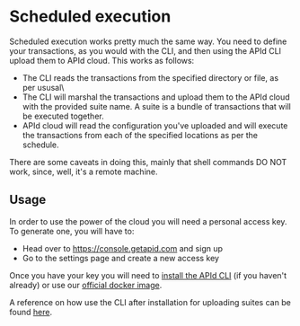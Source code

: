 # Scheduled execution

Scheduled execution works pretty much the same way. You need to define your transactions, as you would with the CLI, and then using the APId CLI upload them to APId cloud. This works as follows:

- The CLI reads the transactions from the specified directory or file, as per ususal\
- The CLI will marshal the transactions and upload them to the APId cloud with the provided suite name. A suite is a bundle of transactions that will be executed together.
- APId cloud will read the configuration you've uploaded and will execute the transactions from each of the specified locations as per the schedule.

There are some caveats in doing this, mainly that shell commands DO NOT work, since, well, it's a remote machine.

## Usage

In order to use the power of the cloud you will need a personal access key. To generate one, you will have to:

- Head over to https://console.getapid.com and sign up
- Go to the settings page and create a new access key

Once you have your key you will need to [install the APId CLI](../installation/cli.md) (if you haven't already) or use our [official docker image](../installation/docker.md).

A reference on how use the CLI after installation for uploading suites can be found [here](../cli/cloud/upload.md).
